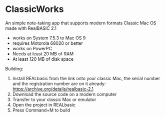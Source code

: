 # ClassicWorks
An simple note-taking app that supports modern formats Classic Mac OS made with RealBASIC 2.1

- works on System 7.5.3 to Mac OS 9
- requires Motorola 68020 or better
- works on PowerPC
- Needs at least 20 MB of RAM
- At least 120 MB of disk space

Building:
1. Install REALbasic from the link onto your classic Mac, the serial number and the registration number are on it already: https://archive.org/details/realbasic-2.1
2. Download the source code on a modern computer
3. Transfer to your classic Mac or emulator
4. Open the project in REALbasic
5. Press Command+M to build